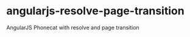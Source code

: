 angularjs-resolve-page-transition
=================================

AngularJS Phonecat with resolve and page transition
